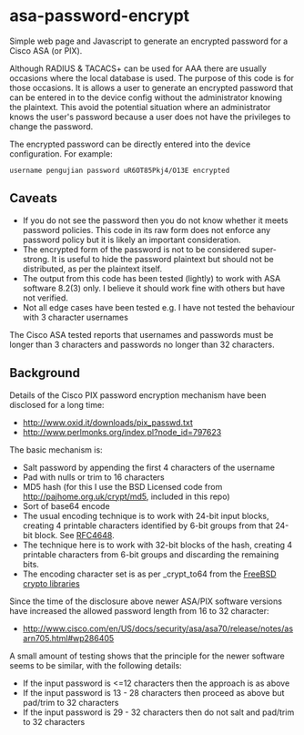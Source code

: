 asa-password-encrypt
====================

Simple web page and Javascript to generate an encrypted password for a Cisco ASA (or PIX).

Although RADIUS & TACACS+ can be used for AAA there are usually occasions where the local database is used. The purpose of this code is for those occasions. It is allows a user to generate an encrypted password that can be entered in to the device config without the administrator knowing the plaintext. This avoid the potential situation where an administrator knows the user's password because a user does not have the privileges to change the password.

The encrypted password can be directly entered into the device configuration. For example:

    username pengujian password uR6OT85Pkj4/O13E encrypted

## Caveats ##
* If you do not see the password then you do not know whether it meets password policies. This code in its raw form does not enforce any password policy but it is likely an important consideration.
* The encrypted form of the password is not to be considered super-strong. It is useful to hide the password plaintext but should not be distributed, as per the plaintext itself.
* The output from this code has been tested (lightly) to work with ASA software 8.2(3) only. I believe it should work fine with others but have not verified.
* Not all edge cases have been tested e.g. I have not tested the behaviour with 3 character usernames

The Cisco ASA tested reports that usernames and passwords must be longer than 3 characters and passwords no longer than 32 characters. 

## Background ##

Details of the Cisco PIX password encryption mechanism have been disclosed for a long time:
* http://www.oxid.it/downloads/pix_passwd.txt
* http://www.perlmonks.org/index.pl?node_id=797623

The basic mechanism is:
* Salt password by appending the first 4 characters of the username
* Pad with nulls or trim to 16 characters
* MD5 hash (for this I use the BSD Licensed code from http://pajhome.org.uk/crypt/md5, included in this repo)
* Sort of base64 encode
 * The usual encoding technique is to work with 24-bit input blocks, creating 4 printable characters identified by 6-bit groups from that 24-bit block. See [RFC4648](https://tools.ietf.org/html/rfc4648).
 * The technique here is to work with 32-bit blocks of the hash, creating 4 printable characters from 6-bit groups and discarding the remaining bits. 
 * The encoding character set is as per _crypt_to64 from the [FreeBSD crypto libraries](http://svnweb.freebsd.org/base/head/lib/libcrypt/misc.c?view=markup)

Since the time of the disclosure above newer ASA/PIX software versions have increased the allowed password length from 16 to 32 character:
* http://www.cisco.com/en/US/docs/security/asa/asa70/release/notes/asarn705.html#wp286405

A small amount of testing shows that the principle for the newer software seems to be similar, with the following details:
* If the input password is <=12 characters then the approach is as above
* If the input password is 13 - 28 characters then proceed as above but pad/trim to 32 characters
* If the input password is 29 - 32 characters then do not salt and pad/trim to 32 characters
